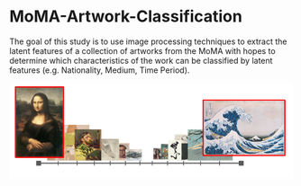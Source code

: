 # MoMA-Artwork-Classification

The goal of this study is to use image processing techniques to extract the latent features of a collection of artworks from the MoMA with hopes to determine which characteristics of the work can be classified by latent features (e.g. Nationality, Medium, Time Period).

![alt text](https://github.com/nabeelhthussain/MoMA-Artwork-Classification/blob/master/projectGraphic.PNG)
